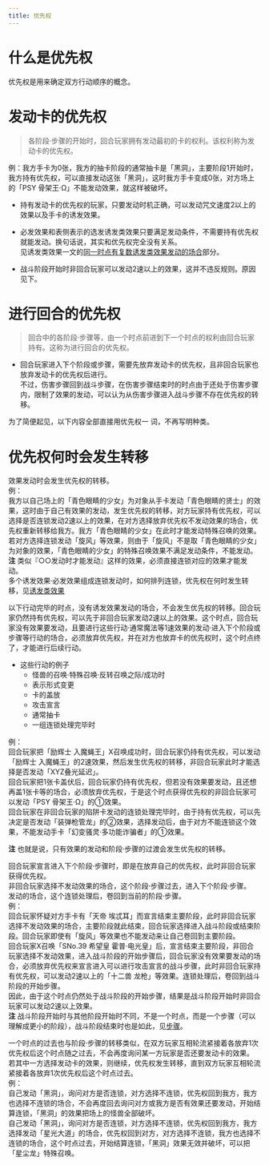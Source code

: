 ```yaml
---
title: 优先权
---
```


# 什么是优先权

优先权是用来确定双方行动顺序的概念。  

# 发动卡的优先权

> 各阶段·步骤的开始时，回合玩家拥有发动最初的卡的权利。该权利称为发动卡的优先权。

例：我方手卡为0张，我方的抽卡阶段的通常抽卡是「黑洞」，主要阶段1开始时，我方持有优先权，可以直接发动这张「黑洞」，这时我方手卡变成0张，对方场上的「PSY 骨架王·Ω」不能发动效果，就这样被破坏。  

- 持有发动卡的优先权的玩家，只要发动时机正确，可以发动咒文速度2以上的效果以及手卡的诱发效果。  

- 必发效果和表侧表示的选发诱发类效果只要满足发动条件，不需要持有优先权就能发动。换句话说，其实和优先权完全没有关系。  
见诱发类效果一文的[同一时点有复数诱发类效果发动的场合](https://www.jianshu.com/p/a7281ff55f09)部分。  

- 战斗阶段开始时非回合玩家可以发动2速以上的效果，这并不违反规则。原因见下。  

# 进行回合的优先权

> 回合中的各阶段·步骤等，由一个时点前进到下一个时点的权利由回合玩家持有。这称为进行回合的优先权。

- 回合玩家进入下个阶段或步骤，需要先放弃发动卡的优先权，且非回合玩家也放弃发动卡的优先权后进行。    
不过，伤害步骤回到战斗步骤，在伤害步骤结束时的时点由于还处于伤害步骤内，限制了效果的发动，可以认为从伤害步骤进入战斗步骤不存在优先权的转移。  

为了简便起见，以下内容全部直接用优先权一 词，不再写明种类。  

# 优先权何时会发生转移

效果发动时会发生优先权的转移。    
例：    
我方以自己场上的「青色眼睛的少女」为对象从手卡发动「青色眼睛的贤士」的效果，这时由于自己有效果的发动，发生优先权的转移，对方玩家持有优先权，可以选择是否连锁发动2速以上的效果，在对方选择放弃优先权不发动效果的场合，优先权重新转移给我方。我方「青色眼睛的少女」在此时才能发动特殊召唤的效果。    
若对方选择连锁发动「旋风」等效果，则由于「旋风」不是取「青色眼睛的少女」为对象的效果，「青色眼睛的少女」的特殊召唤效果不满足发动条件，不能发动。    
**注** 类似『○○发动时才能发动』这样的效果，必须直接连锁对应的效果才能发动。    
多个诱发效果·必发效果组成连锁发动时，如何排列连锁，优先权在何时发生转移，见[诱发类效果](http://www.jianshu.com/p/a567dd31e21a)  

以下行动完毕的时点，没有诱发效果发动的场合，不会发生优先权的转移。回合玩家仍然持有优先权，可以先于非回合玩家发动2速以上的效果。这个时点，回合玩家没有效果要发动，且要进行这些行动·通常魔法等1速效果的发动·进入下个阶段或步骤等行动的场合，必须放弃优先权，并在对方也放弃卡的优先权时，这个时点终了，才能进行后续行动。    
- 这些行动的例子    
    - 怪兽的召唤·特殊召唤·反转召唤之际/成功时  
    - 表示形式变更  
    - 卡的盖放  
    - 攻击宣言  
    - 通常抽卡  
    - 一组连锁处理完毕时    

例：  
回合玩家把「励辉士 入魔蝇王」X召唤成功时，回合玩家仍持有优先权，可以发动「励辉士 入魔蝇王」的2速效果，然后发生优先权的转移，非回合玩家此时才能选择是否发动「XYZ叠光延迟」。    
回合玩家把1张卡盖伏后，回合玩家仍持有优先权，但若没有效果要发动，且还想再盖1张卡等的场合，必须放弃优先权，于是这个时点获得优先权的非回合玩家可以发动「PSY 骨架王·Ω」的①效果。    
回合玩家在非回合玩家的陷阱卡发动的连锁处理完毕时，由于持有优先权，可以先决定是否发动「装弹枪管龙」的②效果，选择发动后，由于对方不能连锁这个效果，不能发动手卡「幻变骚灵·多功能诈骗者」的①效果。    

**注** 也就是说，只有效果的发动和阶段·步骤的过渡会发生优先权的转移。  

回合玩家宣言进入下个阶段·步骤时，即是在放弃自己的优先权，此时非回合玩家获得优先权。    
非回合玩家选择不发动效果的场合，这个阶段·步骤过去，进入下个阶段·步骤。    
发动的场合，这个连锁处理后，卷回到当前的阶段·步骤。    
例：    
回合玩家怀疑对方手卡有「天帝 埃忒耳」而宣言结束主要阶段，此时非回合玩家选择不发动效果的场合，主要阶段就此结束，回合玩家选择进入战斗阶段或结束阶段。回合玩家即使有「旋风」等效果也不能发动来让自己卷回到主要阶段。    
回合玩家X召唤「SNo.39 希望皇 霍普·电光皇」后，宣言结束主要阶段，非回合玩家选择不发动效果，进入战斗阶段的开始步骤后，回合玩家没有效果要发动的场合，必须放弃优先权来宣言进入可以进行攻击宣言的战斗步骤，此时非回合玩家持有优先权，可以发动2速以上的「十二兽 龙枪」等效果。连锁处理后，卷回到战斗阶段的开始步骤。    
因此，由于这个时点仍然处于战斗阶段的开始步骤，结果是战斗阶段开始时非回合玩家可以发动2速以上效果。    
**注** 战斗阶段开始时与其他阶段开始时不同，不是一个时点，而是一个步骤（可以理解成更小的阶段），战斗阶段结束时也是如此，见[步骤](../c01/基本用语.rst##步骤)。  

一个时点的过去也与阶段·步骤的转移类似，在双方玩家互相轮流紧接着各放弃1次优先权后这个时点随之过去，不会再度询问某一方玩家是否还要发动卡的效果。    
若其中一方选择发动卡的效果，则继续，优先权发生转移，直到双方玩家互相轮流紧接着各放弃1次优先权后这个时点过去。    
例：    
自己发动「黑洞」，询问对方是否连锁，对方选择不连锁，优先权回到我方，我方也选择不连锁的场合，不会再度回去询问对方或我方是否有效果还要发动，开始结算连锁，「黑洞」的效果把场上的怪兽全部破坏。    
自己发动「黑洞」，询问对方是否连锁，对方选择不连锁，优先权回到我方，我方选择发动「星光大道」的场合，优先权回到对方，对方选择不连锁，我方也选择不连锁的场合，这个时点过去，开始结算连锁，「黑洞」效果无效并破坏，可以把「星尘龙」特殊召唤。  
